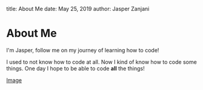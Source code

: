 title: About Me
date:  May 25, 2019
author: Jasper Zanjani

# About Me
I'm Jasper, follow me on my journey of learning how to code!

I used to not know how to code at all. Now I kind of know how to code some things. One day I hope to be able to code __all__ the things!

[my_sweet_photo]: {filename}/images/image.jpg
[Image]({static}/images/image.jpg) 

